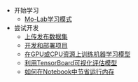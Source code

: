 * 开始学习
  * [Mo-Lab学习模式](zh-cn/Mo-Lab学习模式.md)
* 尝试开发
  * [上传发布数据集](zh-cn/上传发布数据集.md)
  * [开发和部署项目](zh-cn/开发和部署项目.md)
  * [在GPU或CPU资源上训练机器学习模型](zh-cn/在GPU或CPU资源上训练机器学习模型.md)
  * [利用TensorBoard可视化评估模型](zh-cn/利用TensorBoard可视化评估模型.md)
  * [如何在Notebook中节省运行内存](zh-cn/如何在Notebook中节省运行内存.md)
